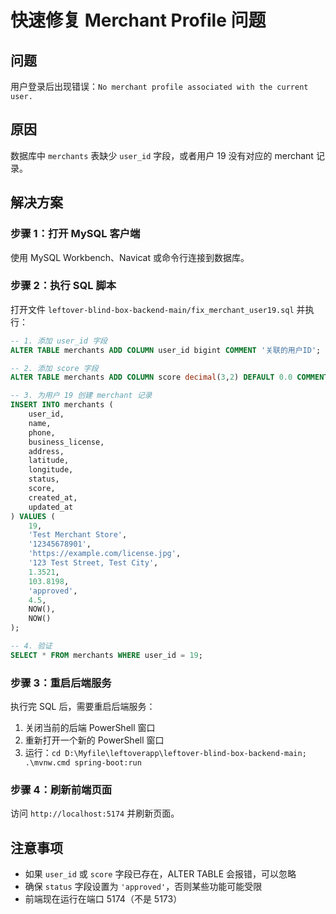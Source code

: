 # 快速修复 Merchant Profile 问题

## 问题
用户登录后出现错误：`No merchant profile associated with the current user.`

## 原因
数据库中 `merchants` 表缺少 `user_id` 字段，或者用户 19 没有对应的 merchant 记录。

## 解决方案

### 步骤 1：打开 MySQL 客户端
使用 MySQL Workbench、Navicat 或命令行连接到数据库。

### 步骤 2：执行 SQL 脚本
打开文件 `leftover-blind-box-backend-main/fix_merchant_user19.sql` 并执行：

```sql
-- 1. 添加 user_id 字段
ALTER TABLE merchants ADD COLUMN user_id bigint COMMENT '关联的用户ID';

-- 2. 添加 score 字段
ALTER TABLE merchants ADD COLUMN score decimal(3,2) DEFAULT 0.0 COMMENT '商家评分';

-- 3. 为用户 19 创建 merchant 记录
INSERT INTO merchants (
    user_id,
    name,
    phone,
    business_license,
    address,
    latitude,
    longitude,
    status,
    score,
    created_at,
    updated_at
) VALUES (
    19,
    'Test Merchant Store',
    '12345678901',
    'https://example.com/license.jpg',
    '123 Test Street, Test City',
    1.3521,
    103.8198,
    'approved',
    4.5,
    NOW(),
    NOW()
);

-- 4. 验证
SELECT * FROM merchants WHERE user_id = 19;
```

### 步骤 3：重启后端服务
执行完 SQL 后，需要重启后端服务：
1. 关闭当前的后端 PowerShell 窗口
2. 重新打开一个新的 PowerShell 窗口
3. 运行：`cd D:\Myfile\leftoverapp\leftover-blind-box-backend-main; .\mvnw.cmd spring-boot:run`

### 步骤 4：刷新前端页面
访问 `http://localhost:5174` 并刷新页面。

## 注意事项
- 如果 `user_id` 或 `score` 字段已存在，ALTER TABLE 会报错，可以忽略
- 确保 `status` 字段设置为 `'approved'`，否则某些功能可能受限
- 前端现在运行在端口 5174（不是 5173）

